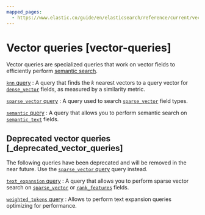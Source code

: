 ```yaml
---
mapped_pages:
  - https://www.elastic.co/guide/en/elasticsearch/reference/current/vector-queries.html
---
```


# Vector queries [vector-queries]

Vector queries are specialized queries that work on vector fields to efficiently perform [semantic search](docs-content://solutions/search/semantic-search.md).

[`knn` query](/reference/query-languages/query-dsl-knn-query.md)
:   A query that finds the *k* nearest vectors to a query vector for [`dense_vector`](/reference/elasticsearch/mapping-reference/dense-vector.md) fields, as measured by a similarity metric.

[`sparse_vector` query](/reference/query-languages/query-dsl-sparse-vector-query.md)
:   A query used to search [`sparse_vector`](/reference/elasticsearch/mapping-reference/sparse-vector.md) field types.

[`semantic` query](/reference/query-languages/query-dsl-semantic-query.md)
:   A query that allows you to perform semantic search on [`semantic_text`](/reference/elasticsearch/mapping-reference/semantic-text.md) fields.


## Deprecated vector queries [_deprecated_vector_queries]

The following queries have been deprecated and will be removed in the near future. Use the [`sparse_vector` query](/reference/query-languages/query-dsl-sparse-vector-query.md) query instead.

[`text_expansion` query](/reference/query-languages/query-dsl-text-expansion-query.md)
:   A query that allows you to perform sparse vector search on [`sparse_vector`](/reference/elasticsearch/mapping-reference/sparse-vector.md) or [`rank_features`](/reference/elasticsearch/mapping-reference/rank-features.md) fields.

[`weighted_tokens` query](/reference/query-languages/query-dsl-weighted-tokens-query.md)
:   Allows to perform text expansion queries optimizing for performance.






